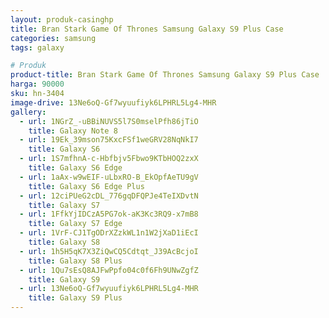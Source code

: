 ```yaml
---
layout: produk-casinghp
title: Bran Stark Game Of Thrones Samsung Galaxy S9 Plus Case
categories: samsung
tags: galaxy

# Produk
product-title: Bran Stark Game Of Thrones Samsung Galaxy S9 Plus Case
harga: 90000
sku: hn-3404
image-drive: 13Ne6oQ-Gf7wyuufiyk6LPHRL5Lg4-MHR
gallery:
  - url: 1NGrZ_-uBBiNUVS5l7S0mselPfh86jTiO
    title: Galaxy Note 8
  - url: 19Ek_39mson75KxcFSf1weGRV28NqNkI7
    title: Galaxy S6
  - url: 1S7mfhnA-c-Hbfbjv5Fbwo9KTbHOQ2zxX
    title: Galaxy S6 Edge
  - url: 1aAx-w9wEIF-uLbxRO-B_EkOpfAeTU9gV
    title: Galaxy S6 Edge Plus
  - url: 12ciPUeG2cDL_776gqDFQPJe4TeIXDvtN
    title: Galaxy S7
  - url: 1FfkYjIDCzA5PG7ok-aK3Kc3RQ9-x7mB8
    title: Galaxy S7 Edge
  - url: 1VrF-CJ1TgODrXZzkWL1n1W2jXaD1iEcI
    title: Galaxy S8
  - url: 1h5H5qK7X3ZiQwCQ5Cdtqt_J39AcBcjoI
    title: Galaxy S8 Plus
  - url: 1Qu7sEsQ8AJFwPpfo04c0f6Fh9UNwZgfZ
    title: Galaxy S9
  - url: 13Ne6oQ-Gf7wyuufiyk6LPHRL5Lg4-MHR
    title: Galaxy S9 Plus
---
```

